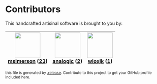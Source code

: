 # Contributors

This handcrafted artisinal software is brought to you by:

| <img height="80" src="https://avatars.githubusercontent.com/u/261635?v=4"><br><a href="https://github.com/msimerson">msimerson</a> (<a href="https://github.com/haraka/haraka-plugin-p0f/commits?author=msimerson">23</a>)| <img height="80" src="https://avatars.githubusercontent.com/u/934254?v=4"><br><a href="https://github.com/analogic">analogic</a> (<a href="https://github.com/haraka/haraka-plugin-p0f/commits?author=analogic">2</a>)| <img height="80" src="https://avatars.githubusercontent.com/u/10996038?v=4"><br><a href="https://github.com/wioxjk">wioxjk</a> (<a href="https://github.com/haraka/haraka-plugin-p0f/commits?author=wioxjk">1</a>)|
| :---: | :---: | :---: |

<sub>this file is generated by [.release](https://github.com/msimerson/.release).
Contribute to this project to get your GitHub profile included here.</sub>
